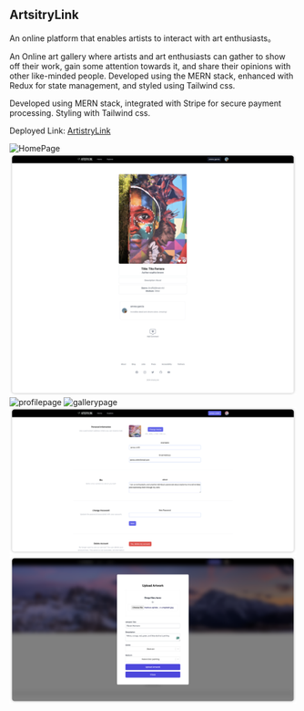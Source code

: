 ## ArtsitryLink

An online platform that enables artists to interact with art enthusiasts。

An Online art gallery where artists and art enthusiasts can gather to show off their work, gain some attention towards it, and share their opinions with other like-minded people.
Developed using the MERN stack, enhanced with Redux for state management, and styled using Tailwind css.

Developed using MERN stack, integrated with Stripe for secure payment processing. Styling with Tailwind css.

Deployed Link: [ArtistryLink](https://artistrylink.netlify.app/)

![HomePage](./demo/homepage.png)
![artworkdetail](./demo/detailpage.png)
![profilepage](./demo/profilepage.png)
![gallerypage](./demo/mygallerypage.png)
![settingpage](./demo/settingpage.png)
![uploadpage](./demo/uploadpage.png)

